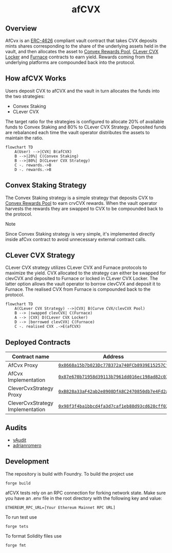 
<h1 align="center"> afCVX </h1>


## Overview


AfCvx is an [ERC-4626](https://eips.ethereum.org/EIPS/eip-4626) compliant vault contract that takes CVX deposits mints shares corresponding to the share of the underlying assets held in the vault, and then allocates the asset to [Convex Rewards Pool](https://etherscan.io/address/0xCF50b810E57Ac33B91dCF525C6ddd9881B139332#code), [CLever CVX Locker](https://etherscan.io/address/0x96C68D861aDa016Ed98c30C810879F9df7c64154#code) and [Furnace](https://etherscan.io/address/0xCe4dCc5028588377E279255c0335Effe2d7aB72a#code) contracts to earn yield. Rewards coming from the underlying platforms are compounded back into the protocol.

## How afCVX Works

Users deposit CVX to afCVX and the vault in turn allocates the funds into the two strategies:
- Convex Staking
- CLever CVX 

The target ratio for the strategies is configured to allocate 20% of available funds to Convex Staking and 80% to CLever CVX Strategy. Deposited funds are rebalanced each time the vault operator distributes the assets to maintain the ratio.

```mermaid
flowchart TD
    A(User) -->|CVX| B(afCVX)
    B -->|20%| C(Convex Staking)
    B -->|80%| D(CLever CVX Strategy)
    C -. rewards.->B
    D -. rewards.->B
```

## Convex Staking Strategy

The Convex Staking strategy is a simple strategy that deposits CVX to [Convex Rewards Pool](https://etherscan.io/address/0xCF50b810E57Ac33B91dCF525C6ddd9881B139332#code) to earn crvCVX rewards. When the vault operator harvests the rewards they are swapped to CVX to be compounded back to the protocol.

> [!NOTE] 
> Since Convex Staking strategy is very simple, it's implemented directly inside afCvx contract to avoid unnecessary external contract calls.

## CLever CVX Strategy

CLever CVX strategy utilizes CLever CVX and Furnace protocols to maximize the yield. CVX allocated to the strategy can either be swapped for clevCVX and deposited to Furnace or locked in CLever CVX Locker. The latter option allows the vault operator to borrow clevCVX and deposit it to Furnace. The realised CVX from Furnace is compounded back to the protocol.

```mermaid
flowchart TD
    A(CLever CVX Strategy) -->|CVX| B(Curve CVX/clevCVX Pool)
    B --> |swapped clevCVX| C(Furnace)
    A --> |CVX| D(CLever CVX Locker)
    D --> |borrowed clevCVX| C(Furnace)
    C -. realised CVX .->E(afCVX)
```

## Deployed Contracts

|Contract name|Address|
|-----------|--------------|
|AfCvx Proxy| [`0x8668a15b7b023Dc77B372a740FCb8939E15257Cf`](https://etherscan.io/address/0x8668a15b7b023Dc77B372a740FCb8939E15257Cf)|
|AfCvx Implementation|[`0x87e670b71958d39113b7961dd016ec198ad82c03`](https://etherscan.io/address/0x87e670b71958d39113b7961dd016ec198ad82c03)|
|CleverCvxStrategy Proxy|[`0xB828a33aF42ab2e8908DfA8C2470850db7e4Fd2a`](https://etherscan.io/address/0xB828a33aF42ab2e8908DfA8C2470850db7e4Fd2a)|
|CleverCvxStrategy Implementation|[`0x98f3f4ba1bbcd4fa3d7caf1eb88d93cd628cff02`](https://etherscan.io/address/0x98f3f4ba1bbcd4fa3d7caf1eb88d93cd628cff02)|


## Audits

- [yAudit](https://reports.yaudit.dev/reports/04-2025-asymmetry-afCFV/)
- [adrianromero](https://github.com/romeroadrian/audits/tree/main/solo/2024-05-afcvx)

## Development

The repository is build with Foundry.
To build the project use 

```
forge build
```

afCVX tests rely on an RPC connection for forking network state. Make sure you have an .env file in the root directory with the following key and value:

```
ETHEREUM_RPC_URL=[Your Ethereum Mainnet RPC URL]
```

To run test use 

```
forge tets
```

To format Solidity files use

```
forge fmt
```
